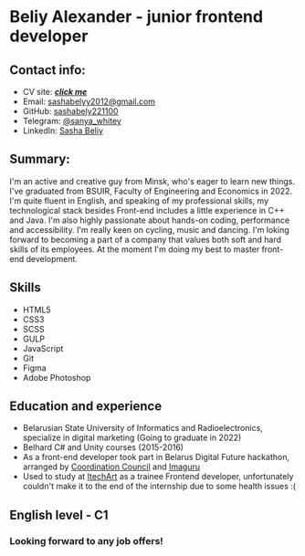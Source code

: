 # Beliy Alexander - junior frontend developer

## Contact info:

- CV site: [***click me***](https://sashabely221100.github.io/rsschool-cv/)
- Email: <sashabelyy2012@gmail.com>
- GitHub: [sashabely221100](https://github.com/sashabely221100)
- Telegram: [@sanya_whitey](https://t.me/sanya_whitey)
- LinkedIn: [Sasha Beliy](https://www.linkedin.com/in/sasha-beliy-053a94208/)

## Summary:

I'm an active and creative guy from Minsk, who's eager to learn new things. I've graduated from BSUIR, Faculty of Engineering and Economics in 2022. 
I'm quite fluent in English, and speaking of my professional skills, my technological stack besides Front-end includes a little experience in C++ and Java. I'm also highly passionate about hands-on coding, performance and accessibility. I'm really keen on cycling, music and dancing. I'm loking forward to becoming a part of a company that values both soft and hard skills of its employees. At the moment I'm doing my best to master front-end development.

## Skills

- HTML5
- CSS3
- SCSS
- GULP
- JavaScript
- Git
- Figma
- Adobe Photoshop

## Education and experience

- Belarusian State University of Informatics and Radioelectronics, specialize in digital marketing (Going to graduate in 2022)
- Belhard C# and Unity courses (2015-2016)
- As a front-end developer took part in Belarus Digital Future hackathon, arranged by [Coordination Council](https://rada.vision/ru) and [Imaguru](https://imaguru.by/)
- Used to study at [ItechArt](https://www.itechart.by/) as a trainee Frontend developer, unfortunately couldn't make it to the end of the internship due to some health issues :(




## English level - C1

### Looking forward to any job offers!
